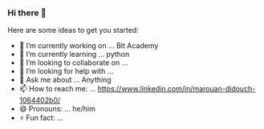 ### Hi there 👋



Here are some ideas to get you started:

- 🔭 I’m currently working on ... Bit Academy
- 🌱 I’m currently learning ... python
- 👯 I’m looking to collaborate on ... 
- 🤔 I’m looking for help with ...
- 💬 Ask me about ... Anything
- 📫 How to reach me: ... https://www.linkedin.com/in/marouan-didouch-1064402b0/
- 😄 Pronouns: ... he/him
- ⚡ Fun fact: ...


